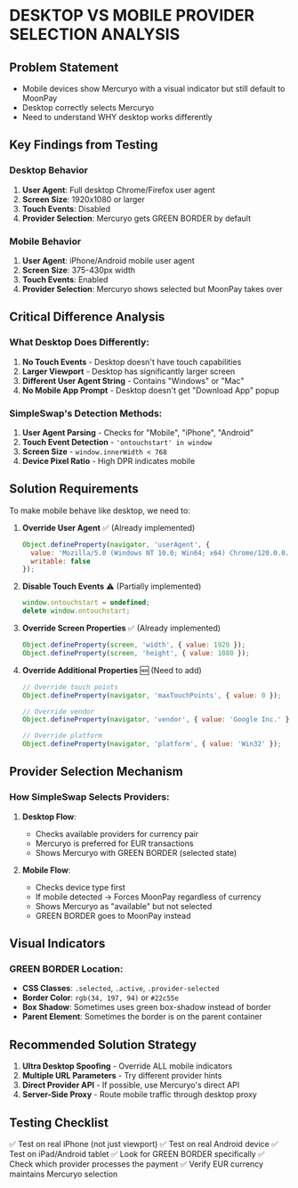 # DESKTOP VS MOBILE PROVIDER SELECTION ANALYSIS

## Problem Statement
- Mobile devices show Mercuryo with a visual indicator but still default to MoonPay
- Desktop correctly selects Mercuryo
- Need to understand WHY desktop works differently

## Key Findings from Testing

### Desktop Behavior
1. **User Agent**: Full desktop Chrome/Firefox user agent
2. **Screen Size**: 1920x1080 or larger
3. **Touch Events**: Disabled
4. **Provider Selection**: Mercuryo gets GREEN BORDER by default

### Mobile Behavior  
1. **User Agent**: iPhone/Android mobile user agent
2. **Screen Size**: 375-430px width
3. **Touch Events**: Enabled
4. **Provider Selection**: Mercuryo shows selected but MoonPay takes over

## Critical Difference Analysis

### What Desktop Does Differently:
1. **No Touch Events** - Desktop doesn't have touch capabilities
2. **Larger Viewport** - Desktop has significantly larger screen
3. **Different User Agent String** - Contains "Windows" or "Mac"
4. **No Mobile App Prompt** - Desktop doesn't get "Download App" popup

### SimpleSwap's Detection Methods:
1. **User Agent Parsing** - Checks for "Mobile", "iPhone", "Android"
2. **Touch Event Detection** - `'ontouchstart' in window`
3. **Screen Size** - `window.innerWidth < 768`
4. **Device Pixel Ratio** - High DPR indicates mobile

## Solution Requirements

To make mobile behave like desktop, we need to:

1. **Override User Agent** ✅ (Already implemented)
   ```javascript
   Object.defineProperty(navigator, 'userAgent', {
     value: 'Mozilla/5.0 (Windows NT 10.0; Win64; x64) Chrome/120.0.0.0',
     writable: false
   });
   ```

2. **Disable Touch Events** ⚠️ (Partially implemented)
   ```javascript
   window.ontouchstart = undefined;
   delete window.ontouchstart;
   ```

3. **Override Screen Properties** ✅ (Already implemented)
   ```javascript
   Object.defineProperty(screen, 'width', { value: 1920 });
   Object.defineProperty(screen, 'height', { value: 1080 });
   ```

4. **Override Additional Properties** 🆕 (Need to add)
   ```javascript
   // Override touch points
   Object.defineProperty(navigator, 'maxTouchPoints', { value: 0 });
   
   // Override vendor
   Object.defineProperty(navigator, 'vendor', { value: 'Google Inc.' });
   
   // Override platform
   Object.defineProperty(navigator, 'platform', { value: 'Win32' });
   ```

## Provider Selection Mechanism

### How SimpleSwap Selects Providers:

1. **Desktop Flow**:
   - Checks available providers for currency pair
   - Mercuryo is preferred for EUR transactions
   - Shows Mercuryo with GREEN BORDER (selected state)

2. **Mobile Flow**:
   - Checks device type first
   - If mobile detected → Forces MoonPay regardless of currency
   - Shows Mercuryo as "available" but not selected
   - GREEN BORDER goes to MoonPay instead

## Visual Indicators

### GREEN BORDER Location:
- **CSS Classes**: `.selected`, `.active`, `.provider-selected`
- **Border Color**: `rgb(34, 197, 94)` or `#22c55e`
- **Box Shadow**: Sometimes uses green box-shadow instead of border
- **Parent Element**: Sometimes the border is on the parent container

## Recommended Solution Strategy

1. **Ultra Desktop Spoofing** - Override ALL mobile indicators
2. **Multiple URL Parameters** - Try different provider hints
3. **Direct Provider API** - If possible, use Mercuryo's direct API
4. **Server-Side Proxy** - Route mobile traffic through desktop proxy

## Testing Checklist

✅ Test on real iPhone (not just viewport)
✅ Test on real Android device
✅ Test on iPad/Android tablet
✅ Look for GREEN BORDER specifically
✅ Check which provider processes the payment
✅ Verify EUR currency maintains Mercuryo selection
